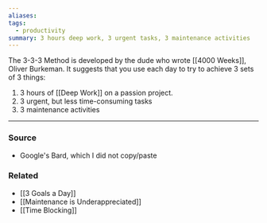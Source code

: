 ```yaml
---
aliases: 
tags:
  - productivity
summary: 3 hours deep work, 3 urgent tasks, 3 maintenance activities
---
```

The 3-3-3 Method is developed by the dude who wrote [[4000 Weeks]], Oliver Burkeman. It suggests that you use each day to try to achieve 3 sets of 3 things:
1. 3 hours of [[Deep Work]] on a passion project.
2. 3 urgent, but less time-consuming tasks
3. 3 maintenance activities

---
### Source
- Google's Bard, which I did not copy/paste

### Related
- [[3 Goals a Day]]
- [[Maintenance is Underappreciated]]
- [[Time Blocking]]